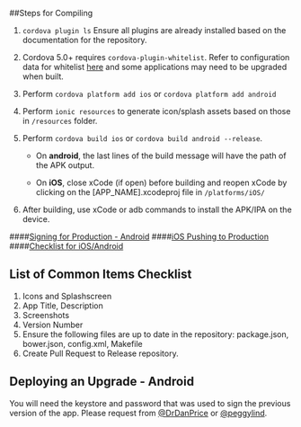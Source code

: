 ##Steps for Compiling
1. `cordova plugin ls` Ensure all plugins are already installed based on the documentation for the repository.

2. Cordova 5.0+ requires `cordova-plugin-whitelist`. Refer to configuration data for whitelist [here](https://cordova.apache.org/docs/en/4.0.0/guide_appdev_whitelist_index.md.html) and some applications may need to be upgraded when built.

3. Perform `cordova platform add ios` or `cordova platform add android`

4. Perform `ionic resources` to generate icon/splash assets based on those in `/resources` folder.

3. Perform `cordova build ios` or `cordova build android --release`.

    - On **android**, the last lines of the build message will have the path of the APK output.

    - On **iOS**, close xCode (if open) before building and reopen xCode by clicking on the [APP_NAME].xcodeproj file in `/platforms/iOS/`

4. After building, use xCode or adb commands to install the APK/IPA on the device.

####[Signing for Production - Android](http://ionicframework.com/docs/guide/publishing.html)
####[iOS Pushing to Production](http://codewithchris.com/submit-your-app-to-the-app-store/)
####[Checklist for iOS/Android](http://www.dummies.com/how-to/content/app-store-submission-checklist.html)

## List of Common Items Checklist
1. Icons and Splashscreen
2. App Title, Description
3. Screenshots
4. Version Number
5. Ensure the following files are up to date in the repository: package.json, bower.json, config.xml, Makefile
6. Create Pull Request to Release repository.

## Deploying an Upgrade - Android
You will need the keystore and password that was used to sign the previous version of the app. Please request from [@DrDanPrice](https://github.com/drdanprice) or [@peggylind](https://github.com/peggylind).
